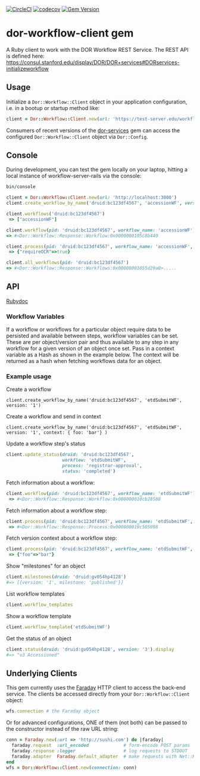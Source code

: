 [![CircleCI](https://circleci.com/gh/sul-dlss/dor-workflow-client.svg?style=svg)](https://circleci.com/gh/sul-dlss/dor-workflow-client)
[![codecov](https://codecov.io/github/sul-dlss/dor-workflow-client/graph/badge.svg?token=Wz2wROJGOY)](https://codecov.io/github/sul-dlss/dor-workflow-client)
[![Gem Version](https://badge.fury.io/rb/dor-workflow-client.svg)](https://badge.fury.io/rb/dor-workflow-client)

# dor-workflow-client gem

A Ruby client to work with the DOR Workflow REST Service. The REST API is defined here:
https://consul.stanford.edu/display/DOR/DOR+services#DORservices-initializeworkflow

## Usage

Initialize a `Dor::Workflow::Client` object in your application configuration, i.e. in a bootup or startup method like:

```ruby
client = Dor::Workflow::Client.new(url: 'https://test-server.edu/workflow/')
```

Consumers of recent versions of the [dor-services](https://github.com/sul-dlss/dor-services) gem can access the configured `Dor::Workflow::Client` object via `Dor::Config`.

## Console

During development, you can test the gem locally on your laptop, hitting a local instance of workflow-server-rails via the console:

```ruby
bin/console

client = Dor::Workflow::Client.new(url: 'http://localhost:3000')
client.create_workflow_by_name('druid:bc123df4567', 'accessionWF', version: '1', context: { 'requireOCR' => true})

client.workflows('druid:bc123df4567')
 => ["accessionWF"]

client.workflow(pid: 'druid:bc123df4567', workflow_name: 'accessionWF')
=> #<Dor::Workflow::Response::Workflow:0x0000000105c8b440

client.process(pid: 'druid:bc123df4567', workflow_name: 'accessionWF', process: 'start-accession').context
 => {"requireOCR"=>true}

client.all_workflows(pid: 'druid:bc123df4567')
=> #<Dor::Workflow::Response::Workflows:0x00000001055d29a0>.....
```

## API
[Rubydoc](https://www.rubydoc.info/github/sul-dlss/dor-workflow-client/main)

### Workflow Variables

If a workflow or workflows for a particular object require data to be persisted and available between steps, workflow variables can be set.  These are per object/version pair and thus available to any step in any workflow for a given version of an object once set.  Pass in a context variable as a Hash as shown in the example below.  The context will be returned as a hash when fetching workflows data for an object.

### Example usage
Create a workflow
```
client.create_workflow_by_name('druid:bc123df4567', 'etdSubmitWF', version: '1')
```

Create a workflow and send in context
```
client.create_workflow_by_name('druid:bc123df4567', 'etdSubmitWF', version: '1', context: { foo: 'bar'} )
```

Update a workflow step's status
```ruby
client.update_status(druid: 'druid:bc123df4567',
                     workflow: 'etdSubmitWF',
                     process: 'registrar-approval',
                     status: 'completed')
```

Fetch information about a workflow:
```ruby
client.workflow(pid: 'druid:bc123df4567', workflow_name: 'etdSubmitWF')
 => #<Dor::Workflow::Response::Workflow:0x000000010cb28588
```

Fetch information about a workflow step:
```ruby
client.process(pid: 'druid:bc123df4567', workflow_name: 'etdSubmitWF', process: 'registrar-approval')
 => #<Dor::Workflow::Response::Process:0x000000010c505098
```

Fetch version context about a workflow step:
```ruby
client.process(pid: 'druid:bc123df4567', workflow_name: 'etdSubmitWF', process: 'registrar-approval').context
 => {"foo"=>"bar"}
```

Show "milestones" for an object
```ruby
client.milestones(druid: 'druid:gv054hp4128')
#=> [{version: '1', milestone: 'published'}]
```

List workflow templates
```ruby
client.workflow_templates
```

Show a workflow template
```ruby
client.workflow_template('etdSubmitWF')
```

Get the status of an object
```ruby
client.status(druid: 'druid:gv054hp4128', version: '3').display
#=> "v3 Accessioned"
```

## Underlying Clients

This gem currently uses the [Faraday](https://github.com/lostisland/faraday) HTTP client to access the back-end service.  The clients be accessed directly from your `Dor::Workflow::Client` object:

```ruby
wfs.connection # the Faraday object
```

Or for advanced configurations, ONE of them (not both) can be passed to the constructor instead of the raw URL string:

```ruby
conn = Faraday.new(:url => 'http://sushi.com') do |faraday|
  faraday.request  :url_encoded             # form-encode POST params
  faraday.response :logger                  # log requests to STDOUT
  faraday.adapter  Faraday.default_adapter  # make requests with Net::HTTP
end
wfs = Dor::Workflow::Client.new(connection: conn)
```
